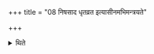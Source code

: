 +++
title = "08 निषसाद धृतव्रत इत्यासीनमभिमन्त्रयते"

+++

<details><summary>थिते</summary>

निषसाद धृतव्रत इत्यासीनमभिमन्त्रयते ८
</details>
